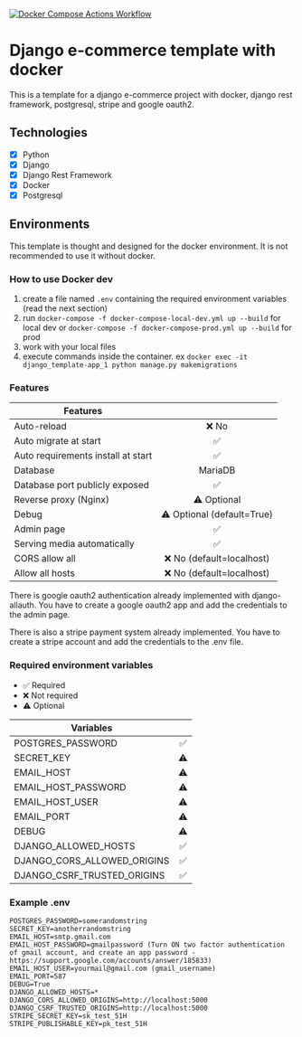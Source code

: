 [![Docker Compose Actions Workflow](https://github.com/Baraff24/ecommerce-backend/actions/workflows/test-docker-compose-local-dev.yml/badge.svg)](https://github.com/Baraff24/ecommerce-backend/actions/workflows/test-docker-compose-local-dev.yml)
# Django e-commerce template with docker

This is a template for a django e-commerce project with docker, django rest framework, postgresql, stripe and google oauth2.

## Technologies

- [X] Python
- [X] Django
- [X] Django Rest Framework
- [X] Docker
- [X] Postgresql

## Environments

This template is thought and designed for the docker environment. It is not recommended to use it without docker.


### How to use Docker dev

1. create a file named `.env` containing the required environment variables (read the next section)
2. run `docker-compose -f docker-compose-local-dev.yml up --build` for local dev or `docker-compose -f docker-compose-prod.yml up --build` for prod
3. work with your local files
4. execute commands inside the container. ex `docker exec -it django_template-app_1 python manage.py makemigrations`

### Features

| Features                           |                            |
|------------------------------------|:--------------------------:|
| Auto-reload                        |            ❌ No            |
| Auto migrate at start              |             ✅              |
| Auto requirements install at start |             ✅              |
| Database                           |          MariaDB           |
| Database port publicly exposed     |             ✅              |
| Reverse proxy (Nginx)              |        ⚠️ Optional         |
| Debug                              | ⚠️ Optional (default=True) |
| Admin page                         |             ✅              |
| Serving media automatically        |             ✅              |
| CORS allow all                     |  ❌ No (default=localhost)  |
| Allow all hosts                    |  ❌ No (default=localhost)  |

There is google oauth2 authentication already implemented with django-allauth.
You have to create a google oauth2 app and add the credentials to the admin page.

There is also a stripe payment system already implemented.
You have to create a stripe account and add the credentials to the .env file.

### Required environment variables

- ✅ Required
- ❌ Not required
- ⚠️ Optional

| Variables                   |     |
|-----------------------------|:---:|
| POSTGRES_PASSWORD           |  ✅  |
| SECRET_KEY                  | ⚠️  |
| EMAIL_HOST                  | ⚠️  |
| EMAIL_HOST_PASSWORD         | ⚠️  |
| EMAIL_HOST_USER             | ⚠️  |
| EMAIL_PORT                  | ⚠️  |
| DEBUG                       | ⚠️  |
| DJANGO_ALLOWED_HOSTS        |  ✅  |
| DJANGO_CORS_ALLOWED_ORIGINS |  ✅  |
| DJANGO_CSRF_TRUSTED_ORIGINS |  ✅  |

### Example .env

```
POSTGRES_PASSWORD=somerandomstring
SECRET_KEY=anotherrandomstring
EMAIL_HOST=smtp.gmail.com
EMAIL_HOST_PASSWORD=gmailpassword (Turn ON two factor authentication of gmail account, and create an app password - https://support.google.com/accounts/answer/185833)
EMAIL_HOST_USER=yourmail@gmail.com (gmail_username)
EMAIL_PORT=587
DEBUG=True
DJANGO_ALLOWED_HOSTS=*
DJANGO_CORS_ALLOWED_ORIGINS=http://localhost:5000
DJANGO_CSRF_TRUSTED_ORIGINS=http://localhost:5000
STRIPE_SECRET_KEY=sk_test_51H
STRIPE_PUBLISHABLE_KEY=pk_test_51H
```
